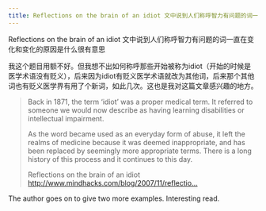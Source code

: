 ```yaml
---
title: Reflections on the brain of an idiot 文中说到人们称呼智力有问题的词一直在变化和变化的原因是什么很有意思
---
```


<p>Reflections on the brain of an idiot 文中说到人们称呼智力有问题的词一直在变化和变化的原因是什么很有意思</p>

<p>我这个题目用额不好。但我想不出如何称呼那些开始被称为idiot（开始的时候是医学术语没有贬义），后来因为idiot有贬义医学术语就改为其他词，后来那个其他词也有贬义医学界有用了个新词，如此几次。这也是我对这篇文章感兴趣的地方。</p>

<blockquote>
  <p>Back in 1871, the term &#8216;idiot&#8217; was a proper medical term. It referred to someone we would now describe as having learning disabilities or intellectual impairment.</p>
  
  <p>As the word became used as an everyday form of abuse, it left the realms of medicine because it was deemed inappropriate, and has been replaced by seemingly more appropriate terms. There is a long history of this process and it continues to this day.</p>
  
  <p>Reflections on the brain of an idiot
  <a href="http://www.mindhacks.com/blog/2007/11/reflections_on_the_b.html">http://www.mindhacks.com/blog/2007/11/reflectio...</a></p>
</blockquote>

<p>The author goes on to give two more examples. Interesting read.</p>
